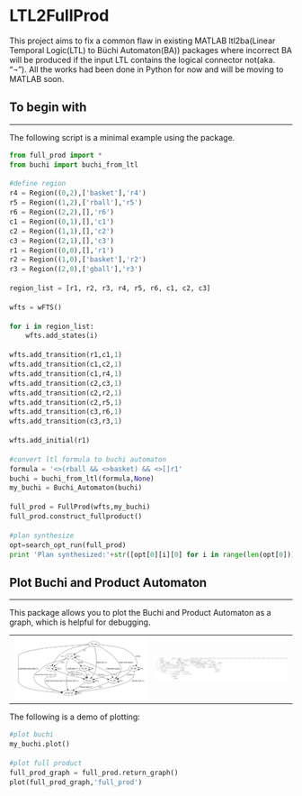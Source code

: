 # LTL2FullProd
This project aims to fix a common flaw in existing MATLAB ltl2ba(Linear Temporal Logic(LTL) to Büchi Automaton(BA)) packages where incorrect BA will be produced if the input LTL contains the logical connector not(aka. “¬”). All the works had been done in Python for now and will be moving to MATLAB soon.

## To begin with
--------
The following script is a minimal example using the package.

```python
from full_prod import *
from buchi import buchi_from_ltl

#define region
r4 = Region((0,2),['basket'],'r4')
r5 = Region((1,2),['rball'],'r5')
r6 = Region((2,2),[],'r6')
c1 = Region((0,1),[],'c1')
c2 = Region((1,1),[],'c2')
c3 = Region((2,1),[],'c3')
r1 = Region((0,0),[],'r1')
r2 = Region((1,0),['basket'],'r2')
r3 = Region((2,0),['gball'],'r3')

region_list = [r1, r2, r3, r4, r5, r6, c1, c2, c3]

wfts = wFTS()

for i in region_list:
    wfts.add_states(i)
    
wfts.add_transition(r1,c1,1)
wfts.add_transition(c1,c2,1)
wfts.add_transition(c1,r4,1)
wfts.add_transition(c2,c3,1)
wfts.add_transition(c2,r2,1)
wfts.add_transition(c2,r5,1)
wfts.add_transition(c3,r6,1)
wfts.add_transition(c3,r3,1)

wfts.add_initial(r1)

#convert ltl formula to buchi automaton
formula = '<>(rball && <>basket) && <>[]r1'
buchi = buchi_from_ltl(formula,None)
my_buchi = Buchi_Automaton(buchi)

full_prod = FullProd(wfts,my_buchi)
full_prod.construct_fullproduct()

#plan synthesize
opt=search_opt_run(full_prod)
print 'Plan synthesized:'+str([opt[0][i][0] for i in range(len(opt[0]))])

```


## Plot Buchi and Product Automaton
--------
This package allows you to plot the Buchi and Product Automaton as a graph, which is helpful for debugging.

<table align="center">
  <tr>
    <td> <img src="buchi.png" alt="Drawing" style="width: 250px;"/> </td>
    <td> <img src="fullprod.png" alt="Drawing" style="width: 250px;"/> </td>
  </tr>
</table>

The following is a demo of plotting:
```python
#plot buchi
my_buchi.plot()

#plot full product
full_prod_graph = full_prod.return_graph()
plot(full_prod_graph,'full_prod')
```

